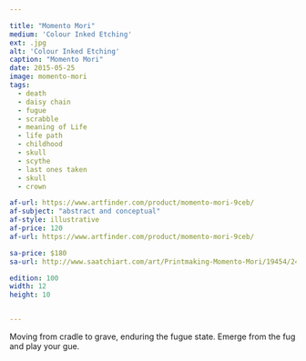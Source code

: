 ```yaml
---

title: "Momento Mori"
medium: 'Colour Inked Etching'
ext: .jpg
alt: 'Colour Inked Etching'
caption: "Momento Mori"
date: 2015-05-25
image: momento-mori
tags:
  - death
  - daisy chain
  - fugue
  - scrabble
  - meaning of Life
  - life path
  - childhood
  - skull
  - scythe
  - last ones taken
  - skull
  - crown

af-url: https://www.artfinder.com/product/momento-mori-9ceb/
af-subject: "abstract and conceptual"
af-style: illustrative
af-price: 120
af-url: https://www.artfinder.com/product/momento-mori-9ceb/

sa-price: $180
sa-url: http://www.saatchiart.com/art/Printmaking-Momento-Mori/19454/2487943/view

edition: 100
width: 12
height: 10


---
```


Moving from cradle to grave, enduring the fugue state. Emerge from the fug and play your gue.

